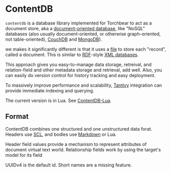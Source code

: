 # ContentDB

`contentdb` is a database library implemented for Torchbear to act as a document store, aka a [document-oriented database](https://en.wikipedia.org/wiki/Document-oriented_database), like "NoSQL" databases (also usually document-oriented, or otherwise graph-oriented, not table-oriented), [CouchDB](https://en.wikipedia.org/wiki/Apache_CouchDB) and [MongoDB](https://en.wikipedia.org/wiki/MongoDB)).

we makes it significantly different is that it uses a [file](https://en.wikipedia.org/wiki/Computer_file) to store each "record", called a document.  This is similar to [RDF](https://en.wikipedia.org/wiki/Resource_Description_Framework)-style [XML databases](https://en.wikipedia.org/wiki/XML_database).

This approach gives you easy-to-manage data storage, retreival, and relation-field and other metadata storage and retrieval, add well.  Also, you can easily do version control for history tracking and easy deployment.

To massively improve performance and scalability, [Tantivy](https://github.com/tantivy-search/tantivy) integration can provide immediate indexing and querying.

The current version is in Lua.  See [ContentDB-Lua](https://github.com/foundpatterns/contentdb-lua).

## Format

ContentDB combines one structured and one unstructured data forat.  Headers use [SCL](https://github.com/Keats/scl), and bodies use [Markdown](https://en.wikipedia.org/wiki/Markdown) or Lua.

Header field values provide a mechanism to represent attributes of document virtual text world.  Relationship fields work by using the target's model for its field

UUIDv4 is the default id.  Short names are a missing feature.
